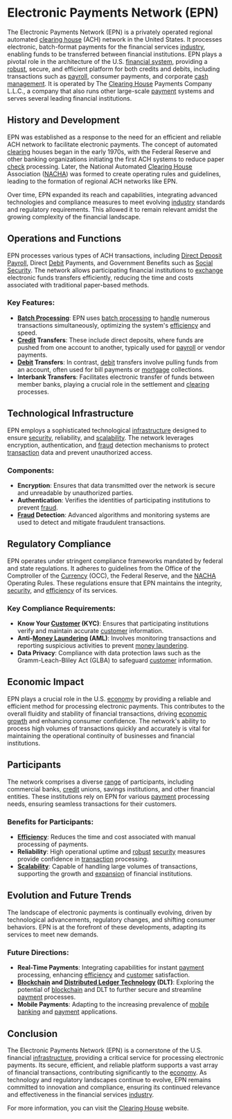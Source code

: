 # Electronic Payments Network (EPN)

The Electronic Payments Network (EPN) is a privately operated regional automated [clearing house](../c/clearing_house.md) (ACH) network in the United States. It processes electronic, batch-format payments for the financial services [industry](../i/industry.md), enabling funds to be transferred between financial institutions. EPN plays a pivotal role in the architecture of the U.S. [financial system](../f/financial_system.md), providing a [robust](../r/robust.md), secure, and efficient platform for both credits and debits, including transactions such as [payroll](../p/payroll.md), consumer payments, and corporate [cash management](../c/cash_management.md). It is operated by The [Clearing House](../c/clearing_house.md) Payments Company L.L.C., a company that also runs other large-scale [payment](../p/payment.md) systems and serves several leading financial institutions.

## History and Development

EPN was established as a response to the need for an efficient and reliable ACH network to facilitate electronic payments. The concept of automated [clearing](../c/clearing.md) houses began in the early 1970s, with the Federal Reserve and other banking organizations initiating the first ACH systems to reduce paper [check](../c/check.md) processing. Later, the National Automated [Clearing House](../c/clearing_house.md) Association ([NACHA](../n/nacha.md)) was formed to create operating rules and guidelines, leading to the formation of regional ACH networks like EPN.

Over time, EPN expanded its reach and capabilities, integrating advanced technologies and compliance measures to meet evolving [industry](../i/industry.md) standards and regulatory requirements. This allowed it to remain relevant amidst the growing complexity of the financial landscape.

## Operations and Functions

EPN processes various types of ACH transactions, including [Direct Deposit](../d/direct_deposit.md) [Payroll](../p/payroll.md), Direct [Debit](../d/debit.md) Payments, and Government Benefits such as [Social Security](../s/social_security.md). The network allows participating financial institutions to [exchange](../e/exchange.md) electronic funds transfers efficiently, reducing the time and costs associated with traditional paper-based methods.

### Key Features:

- **[Batch Processing](../b/batch_processing.md)**: EPN uses [batch processing](../b/batch_processing.md) to [handle](../h/handle.md) numerous transactions simultaneously, optimizing the system's [efficiency](../e/efficiency.md) and speed.
- **[Credit](../c/credit.md) Transfers**: These include direct deposits, where funds are pushed from one account to another, typically used for [payroll](../p/payroll.md) or vendor payments.
- **[Debit](../d/debit.md) Transfers**: In contrast, [debit](../d/debit.md) transfers involve pulling funds from an account, often used for bill payments or [mortgage](../m/mortgage.md) collections.
- **Interbank Transfers**: Facilitates electronic transfer of funds between member banks, playing a crucial role in the settlement and [clearing](../c/clearing.md) processes.

## Technological Infrastructure

EPN employs a sophisticated technological [infrastructure](../i/infrastructure.md) designed to ensure [security](../s/security.md), reliability, and [scalability](../s/scalability.md). The network leverages encryption, authentication, and [fraud](../f/fraud.md) detection mechanisms to protect [transaction](../t/transaction.md) data and prevent unauthorized access.

### Components:

- **Encryption**: Ensures that data transmitted over the network is secure and unreadable by unauthorized parties.
- **Authentication**: Verifies the identities of participating institutions to prevent [fraud](../f/fraud.md).
- **[Fraud](../f/fraud.md) Detection**: Advanced algorithms and monitoring systems are used to detect and mitigate fraudulent transactions.

## Regulatory Compliance

EPN operates under stringent compliance frameworks mandated by federal and state regulations. It adheres to guidelines from the Office of the Comptroller of the [Currency](../c/currency.md) (OCC), the Federal Reserve, and the [NACHA](../n/nacha.md) Operating Rules. These regulations ensure that EPN maintains the integrity, [security](../s/security.md), and [efficiency](../e/efficiency.md) of its services.

### Key Compliance Requirements:

- **Know Your [Customer](../c/customer.md) (KYC)**: Ensures that participating institutions verify and maintain accurate [customer](../c/customer.md) information.
- **Anti-[Money Laundering](../m/money_laundering.md) (AML)**: Involves monitoring transactions and reporting suspicious activities to prevent [money laundering](../m/money_laundering.md).
- **Data Privacy**: Compliance with data protection laws such as the Gramm-Leach-Bliley Act (GLBA) to safeguard [customer](../c/customer.md) information.

## Economic Impact

EPN plays a crucial role in the U.S. [economy](../e/economy.md) by providing a reliable and efficient method for processing electronic payments. This contributes to the overall fluidity and stability of financial transactions, driving [economic growth](../e/economic_growth.md) and enhancing consumer confidence. The network's ability to process high volumes of transactions quickly and accurately is vital for maintaining the operational continuity of businesses and financial institutions.

## Participants

The network comprises a diverse [range](../r/range.md) of participants, including commercial banks, [credit](../c/credit.md) unions, savings institutions, and other financial entities. These institutions rely on EPN for various [payment](../p/payment.md) processing needs, ensuring seamless transactions for their customers.

### Benefits for Participants:

- **[Efficiency](../e/efficiency.md)**: Reduces the time and cost associated with manual processing of payments.
- **Reliability**: High operational uptime and [robust](../r/robust.md) [security](../s/security.md) measures provide confidence in [transaction](../t/transaction.md) processing.
- **[Scalability](../s/scalability.md)**: Capable of handling large volumes of transactions, supporting the growth and [expansion](../e/expansion.md) of financial institutions.

## Evolution and Future Trends

The landscape of electronic payments is continually evolving, driven by technological advancements, regulatory changes, and shifting consumer behaviors. EPN is at the forefront of these developments, adapting its services to meet new demands.

### Future Directions:

- **Real-Time Payments**: Integrating capabilities for instant [payment](../p/payment.md) processing, enhancing [efficiency](../e/efficiency.md) and [customer](../c/customer.md) satisfaction.
- **[Blockchain](../b/blockchain_in_trading.md) and [Distributed Ledger Technology](../d/distributed_ledger_technology.md) (DLT)**: Exploring the potential of [blockchain](../b/blockchain_in_trading.md) and DLT to further secure and streamline [payment](../p/payment.md) processes.
- **Mobile Payments**: Adapting to the increasing prevalence of [mobile banking](../m/mobile_banking.md) and [payment](../p/payment.md) applications.

## Conclusion

The Electronic Payments Network (EPN) is a cornerstone of the U.S. financial [infrastructure](../i/infrastructure.md), providing a critical service for processing electronic payments. Its secure, efficient, and reliable platform supports a vast array of financial transactions, contributing significantly to the [economy](../e/economy.md). As technology and regulatory landscapes continue to evolve, EPN remains committed to innovation and compliance, ensuring its continued relevance and effectiveness in the financial services [industry](../i/industry.md).

For more information, you can visit the [Clearing House](https://www.theclearinghouse.org/) website.